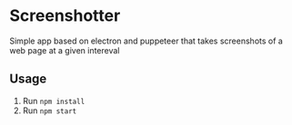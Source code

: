 # Screenshotter
Simple app based on electron and puppeteer that takes screenshots of a web page at a given intereval

## Usage
1. Run `npm install`
2. Run `npm start`
